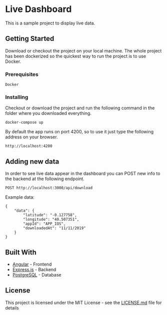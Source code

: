 # Live Dashboard

This is a sample project to display live data.

## Getting Started

Download or checkout the project on your local machine.
The whole project has been dockerized so the quickest way to run the project is to use Docker.

### Prerequisites

```
Docker
```

### Installing

Checkout or download the project and run the following command in the folder where you downloaded everything.

```
docker-compose up
```

By default the app runs on port 4200, so to use it just type the following address on your browser.

```
http://localhost:4200
```

## Adding new data

In order to see live data appear in the dashboard you can POST new info to the backend at the following endpoint.

```
POST http://localhost:3000/api/download
```

Example data:
```
{
	"data": {
		"latitude": "-0.127758", 
		"longitude": "40.507351", 
		"appId": "APP_IOS", 
		"downloadedAt": "11/11/2019"	
	}
}
```

## Built With

* [Angular](https://angular.io) - Frontend
* [Express.js](https://expressjs.com) - Backend
* [PostgreSQL](https://www.postgresql.org) - Database


## License

This project is licensed under the MIT License - see the [LICENSE.md](LICENSE.md) file for details
